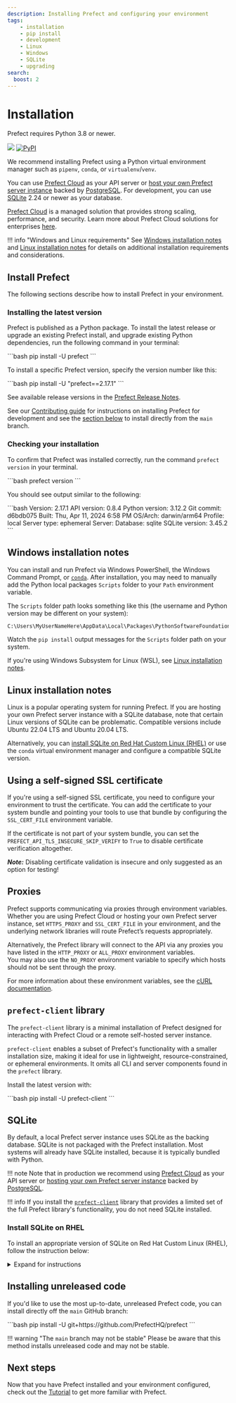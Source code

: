 ```yaml
---
description: Installing Prefect and configuring your environment
tags:
    - installation
    - pip install
    - development
    - Linux
    - Windows
    - SQLite
    - upgrading
search:
  boost: 2
---
```



# Installation

Prefect requires Python 3.8 or newer.

<p align="left">
    <a href="https://pypi.python.org/pypi/prefect/" alt="Python Versions">
        <img src="https://img.shields.io/pypi/pyversions/prefect?color=0052FF&labelColor=090422" /></a>
    <a href="https://pypi.python.org/pypi/prefect/" alt="PyPI version">
        <img alt="PyPI" src="https://img.shields.io/pypi/v/prefect?color=0052FF&labelColor=090422"></a>
</p>

We recommend installing Prefect using a Python virtual environment manager such as `pipenv`, `conda`, or `virtualenv`/`venv`.

You can use [Prefect Cloud](/ui/cloud/) as your API server or [host your own Prefect server instance](/host/) backed by [PostgreSQL](/concepts/database/#configuring_a_postgresql_database).
For development, you can use [SQLite](/concepts/database/#configuring_a_sqlite_database) 2.24 or newer as your database.

[Prefect Cloud](/cloud/) is a managed solution that provides strong scaling, performance, and security.
Learn more about Prefect Cloud solutions for enterprises [here](https://www.prefect.io/pricing).

!!! info "Windows and Linux requirements"
    See [Windows installation notes](#windows-installation-notes) and [Linux installation notes](#linux-installation-notes) for details on additional installation requirements and considerations.

## Install Prefect

The following sections describe how to install Prefect in your environment.

### Installing the latest version

Prefect is published as a Python package.
To install the latest release or upgrade an existing Prefect install, and upgrade existing Python dependencies, run the following command in your terminal:

<div class="terminal">
```bash
pip install -U prefect
```
</div>

To install a specific Prefect version, specify the version number like this:

<div class="terminal">
```bash
pip install -U "prefect==2.17.1"
```
</div>

See available release versions in the [Prefect Release Notes](https://github.com/PrefectHQ/prefect/blob/main/RELEASE-NOTES.md).

See our [Contributing guide](/contributing/overview/) for instructions on installing Prefect for development and see the [section below](#installing_unreleased_code) to install directly from the `main` branch.

### Checking your installation

To confirm that Prefect was installed correctly, run the command `prefect version` in your terminal.

<div class="terminal">
```bash
prefect version
```
</div>

You should see output similar to the following:

<div class="terminal">
```bash
Version:             2.17.1
API version:         0.8.4
Python version:      3.12.2
Git commit:          d6bdb075
Built:               Thu, Apr 11, 2024 6:58 PM
OS/Arch:             darwin/arm64
Profile:              local
Server type:         ephemeral
Server:
  Database:          sqlite
  SQLite version:    3.45.2
```
</div>

## Windows installation notes

You can install and run Prefect via Windows PowerShell, the Windows Command Prompt, or [`conda`](https://docs.conda.io/projects/conda/en/latest/user-guide/install/windows.html). After installation, you may need to manually add the Python local packages `Scripts` folder to your `Path` environment variable.

The `Scripts` folder path looks something like this (the username and Python version may be different on your system):

```bash
C:\Users\MyUserNameHere\AppData\Local\Packages\PythonSoftwareFoundation.Python.3.11_qbz5n2kfra8p0\LocalCache\local-packages\Python311\Scripts
```

Watch the `pip install` output messages for the `Scripts` folder path on your system.

If you're using Windows Subsystem for Linux (WSL), see [Linux installation notes](#linux-installation-notes).

## Linux installation notes

Linux is a popular operating system for running Prefect.
If you are hosting your own Prefect server instance with a SQLite database, note that certain Linux versions of SQLite can be problematic.
Compatible versions include Ubuntu 22.04 LTS and Ubuntu 20.04 LTS.

Alternatively, you can [install SQLite on Red Hat Custom Linux (RHEL)](#install-sqlite-on-rhel) or use the `conda` virtual environment manager and configure a compatible SQLite version.

## Using a self-signed SSL certificate

If you're using a self-signed SSL certificate, you need to configure your environment to trust the certificate.
You can add the certificate to your system bundle and pointing your tools to use that bundle by configuring the `SSL_CERT_FILE` environment variable.

If the certificate is not part of your system bundle, you can set the
`PREFECT_API_TLS_INSECURE_SKIP_VERIFY` to `True` to disable certificate verification altogether.

***Note:*** Disabling certificate validation is insecure and only suggested as an option for testing!

## Proxies

Prefect supports communicating via proxies through environment variables.
Whether you are using Prefect Cloud or hosting your own Prefect server instance, set `HTTPS_PROXY` and `SSL_CERT_FILE` in your environment, and the underlying network libraries will route Prefect’s requests appropriately.

Alternatively, the Prefect library will connect to the API via any proxies you have listed in the `HTTP_PROXY` or `ALL_PROXY` environment variables.  
You may also use the `NO_PROXY` environment variable to specify which hosts should not be sent through the proxy.

For more information about these environment variables, see the [cURL documentation](https://everything.curl.dev/usingcurl/proxies/env).

## `prefect-client` library

The `prefect-client` library is a minimal installation of Prefect designed for interacting with Prefect Cloud or a remote self-hosted server instance.

`prefect-client` enables a subset of Prefect's functionality with a smaller installation size, making it ideal for use in lightweight, resource-constrained, or ephemeral environments.
It omits all CLI and server components found in the `prefect` library.

Install the latest version with:

<div class="terminal">
```bash
pip install -U prefect-client
```
</div>

## SQLite

By default, a local Prefect server instance uses SQLite as the backing database.
SQLite is not packaged with the Prefect installation.
Most systems will already have SQLite installed, because it is typically bundled with Python.

!!! note
    Note that in production we recommend using [Prefect Cloud](/ui/cloud/) as your API server or [hosting your own Prefect server instance](/host/) backed by [PostgreSQL](/concepts/database/#configuring_a_postgresql_database).

!!! info
    If you install the [`prefect-client`](https://pypi.org/project/prefect-client/) library that provides a limited set of the full Prefect library's functionality, you do not need SQLite installed.

### Install SQLite on RHEL

To install an appropriate version of SQLite on Red Hat Custom Linux (RHEL), follow the instruction below:

<details>
    <summary>Expand for instructions</summary>

Note that some RHEL instances have no C compiler, so you may need to check for and install `gcc` first:

<div class="terminal">
```bash
yum install gcc
```
</div>

Download and extract the tarball for SQLite.

<div class="terminal">
```bash
wget https://www.sqlite.org/2022/sqlite-autoconf-3390200.tar.gz
tar -xzf sqlite-autoconf-3390200.tar.gz
```
</div>

Move to the extracted SQLite directory, then build and install SQLite.

<div class="terminal">
```bash
cd sqlite-autoconf-3390200/
./configure
make
make install
```
</div>

Add `LD_LIBRARY_PATH` to your profile.

<div class="terminal">
```bash
echo 'export LD_LIBRARY_PATH="/usr/local/lib"' >> /etc/profile
```
</div>

Restart your shell to register these changes.

Now you can install Prefect using `pip`.

<div class="terminal">
```bash
pip3 install prefect
```
</div>

</details>

## Installing unreleased code

If you'd like to use the most up-to-date, unreleased Prefect code, you can install directly off the `main` GitHub branch:

<div class="terminal">
```bash
pip install -U git+https://github.com/PrefectHQ/prefect
```
</div>

!!! warning "The `main` branch may not be stable"
    Please be aware that this method installs unreleased code and may not be stable.

## Next steps

Now that you have Prefect installed and your environment configured, check out the [Tutorial](/tutorial/) to get more familiar with Prefect.
